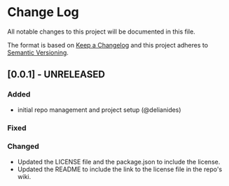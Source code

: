 # Change Log

All notable changes to this project will be documented in this file.

The format is based on [Keep a Changelog](http://keepachangelog.com/)
and this project adheres to [Semantic Versioning](http://semver.org/).

## [0.0.1] - UNRELEASED

### Added
  - initial repo management and project setup (@delianides)

### Fixed

### Changed
  - Updated the LICENSE file and the package.json to include the license.
  - Updated the README to include the link to the license file in the repo's wiki.

